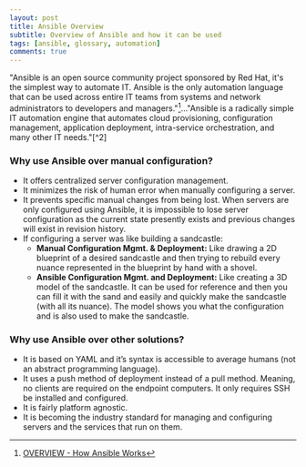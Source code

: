 ```yaml
---
layout: post
title: Ansible Overview
subtitle: Overview of Ansible and how it can be used
tags: [ansible, glossary, automation]
comments: true
---
```

"Ansible is an open source community project sponsored by Red Hat, it's the simplest way to automate IT. Ansible is the only automation language that can be used across entire IT teams from systems and network administrators to developers and managers."[^1]..."Ansible is a radically simple IT automation engine that automates cloud provisioning, configuration management, application deployment, intra-service orchestration, and many other IT needs."[^2]

### Why use Ansible over manual configuration?
- It offers centralized server configuration management.
- It minimizes the risk of human error when manually configuring a server.
- It prevents specific manual changes from being lost. When servers are only configured using Ansible, it is impossible to lose server configuration as the current state presently exists and previous changes will exist in revision history.
- If configuring a server was like building a sandcastle:
  - **Manual Configuration Mgmt. & Deployment:** Like drawing a 2D blueprint of a desired sandcastle and then trying to rebuild every nuance represented in the blueprint by hand with a shovel.
  - **Ansible Configuration Mgmt. and Deployment:** Like creating a 3D model of the sandcastle. It can be used for reference and then you can fill it with the sand and easily and quickly make the sandcastle (with all its nuance). The model shows you what the configuration and is also used to make the sandcastle.

### Why use Ansible over other solutions?
- It is based on YAML and it’s syntax is accessible to average humans (not an abstract programming language).
- It uses a push method of deployment instead of a pull method. Meaning, no clients are required on the endpoint computers. It only requires SSH be installed and configured.
- It is fairly platform agnostic.
- It is becoming the industry standard for managing and configuring servers and the services that run on them.

[^1]: [OVERVIEW - How Ansible Works](https://www.ansible.com/overview/how-ansible-works?hsLang=en-us)
